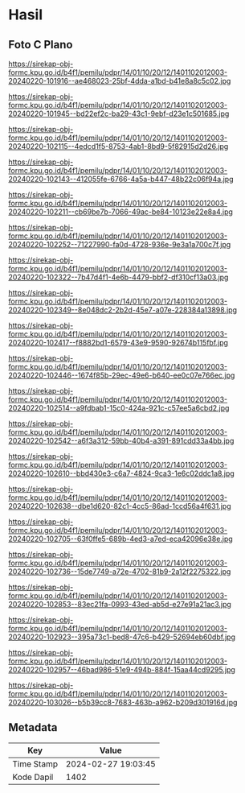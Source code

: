 # Hasil

## Foto C Plano

https://sirekap-obj-formc.kpu.go.id/b4f1/pemilu/pdpr/14/01/10/20/12/1401102012003-20240220-101916--ae468023-25bf-4dda-a1bd-b41e8a8c5c02.jpg

https://sirekap-obj-formc.kpu.go.id/b4f1/pemilu/pdpr/14/01/10/20/12/1401102012003-20240220-101945--bd22ef2c-ba29-43c1-9ebf-d23e1c501685.jpg

https://sirekap-obj-formc.kpu.go.id/b4f1/pemilu/pdpr/14/01/10/20/12/1401102012003-20240220-102115--4edcd1f5-8753-4ab1-8bd9-5f82915d2d26.jpg

https://sirekap-obj-formc.kpu.go.id/b4f1/pemilu/pdpr/14/01/10/20/12/1401102012003-20240220-102143--412055fe-6766-4a5a-b447-48b22c06f94a.jpg

https://sirekap-obj-formc.kpu.go.id/b4f1/pemilu/pdpr/14/01/10/20/12/1401102012003-20240220-102211--cb69be7b-7066-49ac-be84-10123e22e8a4.jpg

https://sirekap-obj-formc.kpu.go.id/b4f1/pemilu/pdpr/14/01/10/20/12/1401102012003-20240220-102252--71227990-fa0d-4728-936e-9e3a1a700c7f.jpg

https://sirekap-obj-formc.kpu.go.id/b4f1/pemilu/pdpr/14/01/10/20/12/1401102012003-20240220-102322--7b47d4f1-4e6b-4479-bbf2-df310cf13a03.jpg

https://sirekap-obj-formc.kpu.go.id/b4f1/pemilu/pdpr/14/01/10/20/12/1401102012003-20240220-102349--8e048dc2-2b2d-45e7-a07e-228384a13898.jpg

https://sirekap-obj-formc.kpu.go.id/b4f1/pemilu/pdpr/14/01/10/20/12/1401102012003-20240220-102417--f8882bd1-6579-43e9-9590-92674b115fbf.jpg

https://sirekap-obj-formc.kpu.go.id/b4f1/pemilu/pdpr/14/01/10/20/12/1401102012003-20240220-102446--1674f85b-29ec-49e6-b640-ee0c07e766ec.jpg

https://sirekap-obj-formc.kpu.go.id/b4f1/pemilu/pdpr/14/01/10/20/12/1401102012003-20240220-102514--a9fdbab1-15c0-424a-921c-c57ee5a6cbd2.jpg

https://sirekap-obj-formc.kpu.go.id/b4f1/pemilu/pdpr/14/01/10/20/12/1401102012003-20240220-102542--a6f3a312-59bb-40b4-a391-891cdd33a4bb.jpg

https://sirekap-obj-formc.kpu.go.id/b4f1/pemilu/pdpr/14/01/10/20/12/1401102012003-20240220-102610--bbd430e3-c6a7-4824-9ca3-1e6c02ddc1a8.jpg

https://sirekap-obj-formc.kpu.go.id/b4f1/pemilu/pdpr/14/01/10/20/12/1401102012003-20240220-102638--dbe1d620-82c1-4cc5-86ad-1ccd56a4f631.jpg

https://sirekap-obj-formc.kpu.go.id/b4f1/pemilu/pdpr/14/01/10/20/12/1401102012003-20240220-102705--63f0ffe5-689b-4ed3-a7ed-eca42096e38e.jpg

https://sirekap-obj-formc.kpu.go.id/b4f1/pemilu/pdpr/14/01/10/20/12/1401102012003-20240220-102736--15de7749-a72e-4702-81b9-2a12f2275322.jpg

https://sirekap-obj-formc.kpu.go.id/b4f1/pemilu/pdpr/14/01/10/20/12/1401102012003-20240220-102853--83ec21fa-0993-43ed-ab5d-e27e91a21ac3.jpg

https://sirekap-obj-formc.kpu.go.id/b4f1/pemilu/pdpr/14/01/10/20/12/1401102012003-20240220-102923--395a73c1-bed8-47c6-b429-52694eb60dbf.jpg

https://sirekap-obj-formc.kpu.go.id/b4f1/pemilu/pdpr/14/01/10/20/12/1401102012003-20240220-102957--46bad986-51e9-494b-884f-15aa44cd9295.jpg

https://sirekap-obj-formc.kpu.go.id/b4f1/pemilu/pdpr/14/01/10/20/12/1401102012003-20240220-103026--b5b39cc8-7683-463b-a962-b209d301916d.jpg


## Metadata

| Key        | Value               |
| ---------- | ------------------- |
| Time Stamp | 2024-02-27 19:03:45 |
| Kode Dapil | 1402                |



